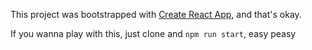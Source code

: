 This project was bootstrapped with [Create React App](https://github.com/facebook/create-react-app), and that's okay.

If you wanna play with this, just clone and `npm run start`, easy peasy
